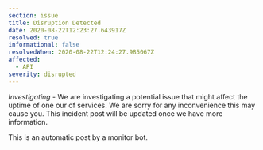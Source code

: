 ```yaml
---
section: issue
title: Disruption Detected
date: 2020-08-22T12:23:27.643917Z
resolved: true
informational: false
resolvedWhen: 2020-08-22T12:24:27.985067Z
affected:
  - API
severity: disrupted
---
```

*Investigating* - We are investigating a potential issue that might affect the uptime of one our of services. We are sorry for any inconvenience this may cause you. This incident post will be updated once we have more information.

This is an automatic post by a monitor bot.
        